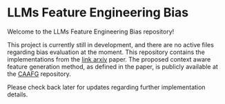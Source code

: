 # LLMs Feature Engineering Bias

Welcome to the LLMs Feature Engineering Bias repository!

This project is currently still in development, and there are no active files regarding bias evaluation at the moment. This repository contains the implementations from the [link arxiv]() paper. The proposed context aware feature generation method, as defined in the paper, is publicly available at the [CAAFG](https://github.com/automl/CAAFG) repository.

Please check back later for updates regarding further implementation details.
